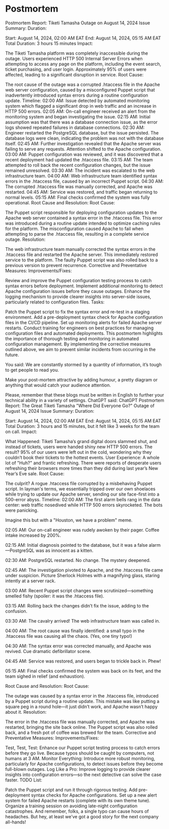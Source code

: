 # Postmortem

Postmortem Report: Tiketi Tamasha Outage on August 14, 2024
Issue Summary:
Duration:

Start: August 14, 2024, 02:00 AM EAT
End: August 14, 2024, 05:15 AM EAT
Total Duration: 3 hours 15 minutes
Impact:

The Tiketi Tamasha platform was completely inaccessible during the outage. Users experienced HTTP 500 Internal Server Errors when attempting to access any page on the platform, including the event search, ticket purchasing, and user login. Approximately 95% of users were affected, leading to a significant disruption in service.
Root Cause:

The root cause of the outage was a corrupted .htaccess file in the Apache web server configuration, caused by a misconfigured Puppet script that inadvertently introduced syntax errors during a routine configuration update.
Timeline:
02:00 AM: Issue detected by automated monitoring system which flagged a significant drop in web traffic and an increase in HTTP 500 errors.
02:05 AM: On-call engineer received an alert from the monitoring system and began investigating the issue.
02:15 AM: Initial assumption was that there was a database connection issue, as the error logs showed repeated failures in database connections.
02:30 AM: Engineer restarted the PostgreSQL database, but the issue persisted. The database logs were clean, indicating the problem was not with the database itself.
02:45 AM: Further investigation revealed that the Apache server was failing to serve any requests. Attention shifted to the Apache configuration.
03:00 AM: Puppet configuration was reviewed, and it was discovered that a recent deployment had updated the .htaccess file.
03:15 AM: The team attempted to roll back the recent configuration changes, but the issue remained unresolved.
03:30 AM: The incident was escalated to the web infrastructure team.
04:00 AM: Web infrastructure team identified syntax errors in the .htaccess file, caused by an incorrect Puppet script.
04:30 AM: The corrupted .htaccess file was manually corrected, and Apache was restarted.
04:45 AM: Service was restored, and traffic began returning to normal levels.
05:15 AM: Final checks confirmed the system was fully operational.
Root Cause and Resolution:
Root Cause:

The Puppet script responsible for deploying configuration updates to the Apache web server contained a syntax error in the .htaccess file. This error was introduced during a routine update intended to optimize caching rules for the platform. The misconfiguration caused Apache to fail when attempting to parse the .htaccess file, resulting in a complete service outage.
Resolution:

The web infrastructure team manually corrected the syntax errors in the .htaccess file and restarted the Apache server. This immediately restored service to the platform. The faulty Puppet script was also rolled back to a previous version to prevent recurrence.
Corrective and Preventative Measures:
Improvements/Fixes:

Review and improve the Puppet configuration testing process to catch syntax errors before deployment.
Implement additional monitoring to detect Apache configuration issues before they cause outages.
Enhance the logging mechanism to provide clearer insights into server-side issues, particularly related to configuration files.
Tasks:

 Patch the Puppet script to fix the syntax error and re-test in a staging environment.
 Add a pre-deployment syntax check for Apache configuration files in the CI/CD pipeline.
 Set up monitoring alerts for failed Apache server restarts.
 Conduct training for engineers on best practices for managing configuration files and automated deployments.
This postmortem highlights the importance of thorough testing and monitoring in automated configuration management. By implementing the corrective measures outlined above, we aim to prevent similar incidents from occurring in the future.





You said:
We are constantly stormed by a quantity of information, it’s tough to get people to read you.

Make your post-mortem attractive by adding humour, a pretty diagram or anything that would catch your audience attention.

Please, remember that these blogs must be written in English to further your technical ability in a variety of settings.
ChatGPT said:
ChatGPT
Postmortem Report: The Great Tiketi Tamasha "Where Did Everyone Go?" Outage of August 14, 2024
Issue Summary:
Duration:

Start: August 14, 2024, 02:00 AM EAT
End: August 14, 2024, 05:15 AM EAT
Total Duration: 3 hours and 15 minutes, but it felt like 3 weeks for the team on call.
Impact:

What Happened: Tiketi Tamasha’s grand digital doors slammed shut, and instead of tickets, users were handed shiny new HTTP 500 errors. The result? 95% of our users were left out in the cold, wondering why they couldn’t book their tickets to the hottest events.
User Experience: A whole lot of "Huh?" and frantic refreshing. There were reports of desperate users refreshing their browsers more times than they did during last year’s New Year’s Eve sale.
Root Cause:

The culprit? A rogue .htaccess file corrupted by a misbehaving Puppet script. In layman's terms, we essentially tripped over our own shoelaces while trying to update our Apache server, sending our site face-first into a 500-error abyss.
Timeline:
02:00 AM: The first alarm bells rang in the data center: web traffic nosedived while HTTP 500 errors skyrocketed. The bots were panicking.

Imagine this but with a "Houston, we have a problem" meme.

02:05 AM: Our on-call engineer was rudely awoken by their pager. Coffee intake increased by 200%.

02:15 AM: Initial diagnosis pointed to the database, but it was a false alarm—PostgreSQL was as innocent as a kitten.

02:30 AM: PostgreSQL restarted. No change. The mystery deepened.

02:45 AM: The investigation pivoted to Apache, and the .htaccess file came under suspicion.
Picture Sherlock Holmes with a magnifying glass, staring intently at a server rack.

03:00 AM: Recent Puppet script changes were scrutinized—something smelled fishy (spoiler: it was the .htaccess file).

03:15 AM: Rolling back the changes didn’t fix the issue, adding to the confusion.

03:30 AM: The cavalry arrived! The web infrastructure team was called in.

04:00 AM: The root cause was finally identified: a small typo in the .htaccess file was causing all the chaos. (Yes, one tiny typo!)

04:30 AM: The syntax error was corrected manually, and Apache was revived.
Cue dramatic defibrillator scene.

04:45 AM: Service was restored, and users began to trickle back in. Phew!

05:15 AM: Final checks confirmed the system was back on its feet, and the team sighed in relief (and exhaustion).

Root Cause and Resolution:
Root Cause:

The outage was caused by a syntax error in the .htaccess file, introduced by a Puppet script during a routine update. This mistake was like putting a square peg in a round hole—it just didn’t work, and Apache wasn’t happy about it.
Resolution:

The error in the .htaccess file was manually corrected, and Apache was restarted, bringing the site back online. The Puppet script was also rolled back, and a fresh pot of coffee was brewed for the team.
Corrective and Preventative Measures:
Improvements/Fixes:

Test, Test, Test: Enhance our Puppet script testing process to catch errors before they go live. Because typos should be caught by computers, not humans at 3 AM.
Monitor Everything: Introduce more robust monitoring, particularly for Apache configurations, to detect issues before they become full-blown outages.
Log Like a Pro: Improve logging to provide clearer insights into configuration errors—so the next detective can solve the case faster.
TODO List:

 Patch the Puppet script and run it through rigorous testing.
 Add pre-deployment syntax checks for Apache configurations.
 Set up a new alert system for failed Apache restarts (complete with its own theme tune).
 Organize a training session on avoiding late-night configuration catastrophes.
And remember, folks, a single typo can cause hours of headaches. But hey, at least we’ve got a good story for the next company all-hands!

